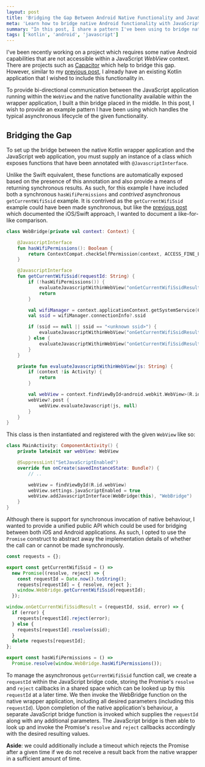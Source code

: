 ```yaml
---
layout: post
title: 'Bridging the Gap Between Android Native Functionality and JavaScript Web Applications'
meta: 'Learn how to bridge native Android functionality with JavaScript running inside a WebView using a lightweight Kotlin/Java-JavaScript bridge pattern for asynchronous communication.'
summary: "In this post, I share a pattern I've been using to bridge native Android functionality with JavaScript running inside a WebView. It covers setting up a lightweight Kotlin/Java-JavaScript bridge to handle asynchronous communication between the two."
tags: ['kotlin', 'android', 'javascript']
---
```


I've been recently working on a project which requires some native Android capabilities that are not accessible within a JavaScript _WebView_ context.
There are projects such as [Capacitor](https://capacitorjs.com/) which help to bridge this gap.
However, similar to my [previous post](../2025-03-27-bridging-the-gap-between-ios-native-functionality-and-javascript-web-applications/index.md), I already have an existing Kotlin application that I wished to include this functionality in.

To provide bi-directional communication between the JavaScript application running within the `WebView` and the native functionality available within the wrapper application, I built a thin bridge placed in the middle.
In this post, I wish to provide an example pattern I have been using which handles the typical asynchronous lifecycle of the given functionality.

## Bridging the Gap

To set up the bridge between the native Kotlin wrapper application and the JavaScript web application, you must supply an instance of a class which exposes functions that have been annotated with `@JavascriptInterface`.

Unlike the Swift equivalent, these functions are automatically exposed based on the presence of this annotation and also provide a means of returning synchronous results.
As such, for this example I have included both a synchronous `hasWifiPermissions` and _contrived_ asynchronous `getCurrentWifiSsid` example.
It is contrived as the `getCurrentWifiSsid` example could have been made synchronous, but like the [previous post](../2025-03-27-bridging-the-gap-between-ios-native-functionality-and-javascript-web-applications/index.md) which documented the iOS/Swift approach, I wanted to document a like-for-like comparison.

```kotlin
class WebBridge(private val context: Context) {

    @JavascriptInterface
    fun hasWifiPermissions(): Boolean {
        return ContextCompat.checkSelfPermission(context, ACCESS_FINE_LOCATION) == PERMISSION_GRANTED
    }

    @JavascriptInterface
    fun getCurrentWifiSsid(requestId: String) {
        if (!hasWifiPermissions()) {
            evaluateJavascriptWithinWebView("onGetCurrentWifiSsidResult('$requestId', null, 'Does not have sufficient WiFi permissions')")
            return
        }

        val wifiManager = context.applicationContext.getSystemService(Context.WIFI_SERVICE) as android.net.wifi.WifiManager
        val ssid = wifiManager.connectionInfo?.ssid

        if (ssid == null || ssid == "<unknown ssid>") {
            evaluateJavascriptWithinWebView("onGetCurrentWifiSsidResult('$requestId', null, null)")
        } else {
            evaluateJavascriptWithinWebView("onGetCurrentWifiSsidResult('$requestId', '${ssid.replace("\"", "")}', null)")
        }
    }

    private fun evaluateJavascriptWithinWebView(js: String) {
        if (context !is Activity) {
            return
        }

        val webView = context.findViewById<android.webkit.WebView>(R.id.webView)
        webView?.post {
            webView.evaluateJavascript(js, null)
        }
    }
}
```

This class is then instantiated and registered with the given `WebView` like so:

```kotlin
class MainActivity: ComponentActivity() {
    private lateinit var webView: WebView

    @SuppressLint("SetJavaScriptEnabled")
    override fun onCreate(savedInstanceState: Bundle?) {
        // ..

        webView = findViewById(R.id.webView)
        webView.settings.javaScriptEnabled = true
        webView.addJavascriptInterface(WebBridge(this), "WebBridge")
    }
}
```

Although there is support for synchronous invocation of native behaviour, I wanted to provide a unified public API which could be used for bridging between both iOS and Android applications.
As such, I opted to use the `Promise` construct to abstract away the implementation details of whether the call can or cannot be made synchronously.

```js
const requests = {};

export const getCurrentWifiSsid = () =>
  new Promise((resolve, reject) => {
    const requestId = Date.now().toString();
    requests[requestId] = { resolve, reject };
    window.WebBridge.getCurrentWifiSsid(requestId);
  });

window.onGetCurrentWifiSsidResult = (requestId, ssid, error) => {
  if (error) {
    requests[requestId].reject(error);
  } else {
    requests[requestId].resolve(ssid);
  }
  delete requests[requestId];
};

export const hasWifiPermissions = () =>
  Promise.resolve(window.WebBridge.hasWifiPermissions());
```

To manage the asynchronous `getCurrentWifiSsid` function call, we create a `requestId` within the JavaScript bridge code, storing the Promise's `resolve` and `reject` callbacks in a shared space which can be looked up by this `requestId` at a later time.
We then invoke the WebBridge function on the native wrapper application, including all desired parameters (including this `requestId`).
Upon completion of the native application's behaviour, a separate JavaScript bridge function is invoked which supplies the `requestId` along with any additional parameters.
The JavaScript bridge is then able to look up and invoke the Promise's `resolve` and `reject` callbacks accordingly with the desired resulting values.

**Aside**: we could additionally include a timeout which rejects the Promise after a given time if we do not receive a result back from the native wrapper in a sufficient amount of time.
